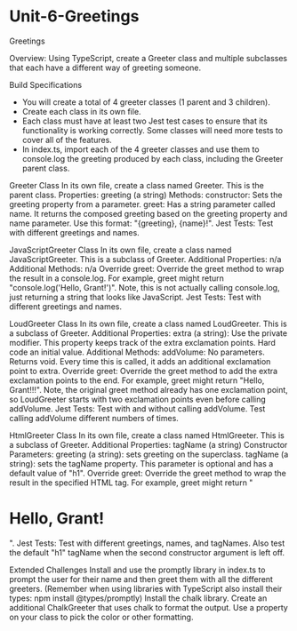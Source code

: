 # Unit-6-Greetings

Greetings

Overview: Using TypeScript, create a Greeter class and multiple subclasses that each have a different way of greeting someone.

Build Specifications
* You will create a total of 4 greeter classes (1 parent and 3 children).
* Create each class in its own file.
* Each class must have at least two Jest test cases to ensure that its functionality is working correctly. Some classes will need more tests to cover all of the features.
* In index.ts, import each of the 4 greeter classes and use them to console.log the greeting produced by each class, including the Greeter parent class.

Greeter Class
In its own file, create a class named Greeter. This is the parent class.
Properties:
 greeting (a string)
Methods:
   constructor: Sets the greeting property from a parameter.
   greet: Has a string parameter called name. It returns the composed greeting based on the greeting property and name parameter. Use 
    this format: "{greeting}, {name}!".
 Jest Tests: Test with different greetings and names.

JavaScriptGreeter Class
In its own file, create a class named JavaScriptGreeter. This is a subclass of Greeter.
Additional Properties: n/a
Additional Methods: n/a
Override greet: Override the greet method to wrap the result in a console.log. For example, greet might return "console.log('Hello, Grant!')". Note, this is not actually calling console.log, just returning a string that looks like JavaScript.
Jest Tests: Test with different greetings and names.

LoudGreeter Class
In its own file, create a class named LoudGreeter. This is a subclass of Greeter.
Additional Properties:
extra (a string): Use the private modifier. This property keeps track of the extra exclamation points. Hard code an initial value.
Additional Methods:
addVolume: No parameters. Returns void. Every time this is called, it adds an additional exclamation point to extra.
Override greet: Override the greet method to add the extra exclamation points to the end. For example, greet might return "Hello, Grant!!!". Note, the original greet method already has one exclamation point, so LoudGreeter starts with two exclamation points even before calling addVolume.
Jest Tests: Test with and without calling addVolume. Test calling addVolume different numbers of times.

HtmlGreeter Class
In its own file, create a class named HtmlGreeter. This is a subclass of Greeter.
Additional Properties:
tagName (a string)
Constructor Parameters:
greeting (a string): sets greeting on the superclass.
tagName (a string): sets the tagName property. This parameter is optional and has a default value of "h1".
Override greet: Override the greet method to wrap the result in the specified HTML tag. For example, greet might return "<h1>Hello, Grant!</h1>".
Jest Tests: Test with different greetings, names, and tagNames. Also test the default "h1" tagName when the second constructor argument is left off.

Extended Challenges
Install and use the promptly library in index.ts to prompt the user for their name and then greet them with all the different greeters. (Remember when using libraries with TypeScript also install their types: npm install @types/promptly)
Install the chalk library. Create an additional ChalkGreeter that uses chalk to format the output. Use a property on your class to pick the color or other formatting.
